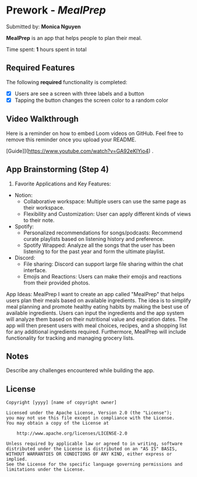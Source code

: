 # Prework - *MealPrep*

Submitted by: **Monica Nguyen**

**MealPrep** is an app that helps people to plan their meal. 

Time spent: **1** hours spent in total

## Required Features

The following **required** functionality is completed:

- [x] Users are see a screen with three labels and a button
- [x] Tapping the button changes the screen color to a random color
 
## Video Walkthrough

Here is a reminder on how to embed Loom videos on GitHub. Feel free to remove this reminder once you upload your README. 

[Guide]](https://www.youtube.com/watch?v=GA92eKlYio4) .

## App Brainstorming (Step 4)
1. Favorite Applications and Key Features:
- Notion:
  + Collaborative workspace: Multiple users can use the same page as their workspace.
  + Flexibility and Customization: User can apply different kinds of views to their note.
- Spotify:
  + Personalized recommendations for songs/podcasts: Recommend curate playlists based on listening history and preference.
  + Spotify Wrapped: Analyze all the songs that the user has been listening to for the past year and form the ultimate playlist.
- Discord:
  + File sharing: Discord can support large file sharing within the chat interface.
  + Emojis and Reactions: Users can make their emojis and reactions from their provided photos.

App Ideas: MealPrep
I want to create an app called "MealPrep" that helps users plan their meals based on available ingredients. The idea is to simplify meal planning and promote healthy eating habits by making the best use of available ingredients. Users can input the ingredients and the app system will analyze them based on their nutritional value and expiration dates. The app will then present users with meal choices, recipes, and a shopping list for any additional ingredients required. Furthermore, MealPrep will include functionality for tracking and managing grocery lists. 

## Notes

Describe any challenges encountered while building the app.

## License

    Copyright [yyyy] [name of copyright owner]

    Licensed under the Apache License, Version 2.0 (the "License");
    you may not use this file except in compliance with the License.
    You may obtain a copy of the License at

        http://www.apache.org/licenses/LICENSE-2.0

    Unless required by applicable law or agreed to in writing, software
    distributed under the License is distributed on an "AS IS" BASIS,
    WITHOUT WARRANTIES OR CONDITIONS OF ANY KIND, either express or implied.
    See the License for the specific language governing permissions and
    limitations under the License.
